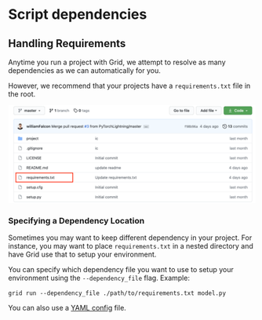 # Script dependencies

## Handling Requirements

Anytime you run a project with Grid, we attempt to resolve as many dependencies as we can automatically for you.

However, we recommend that your projects have a `requirements.txt` file in the root.&#x20;

![](<../../.gitbook/assets/image (114).png>)

### Specifying a Dependency Location

Sometimes you may want to keep different dependency in your project. For instance, you may want to place `requirements.txt` in a nested directory and have Grid use that to setup your environment.

You can specify which dependency file you want to use to setup your environment using the `--dependency_file` flag. Example:

```
grid run --dependency_file ./path/to/requirements.txt model.py
```

You can also use a [YAML config](yaml-configs/) file.
